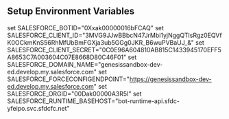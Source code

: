 ## Setup Environment Variables
set SALESFORCE_BOTID="0Xxak00000016bFCAQ"
set SALESFORCE_CLIENT_ID="3MVG9JJwBBbcN47JrMbi1yjNggQTIsRgz0EQVfK0OCkmKnS56RhMfUbBmFGXja3ub5GGg0JKR_B6wuPVBaUJ_&"
set SALESFORCE_CLIENT_SECRET="0C0E96A604810AB815C1433945170EFF5A8653C7A003604C07E8668D80C46F01"
set SALESFORCE_DOMAIN_NAME="genesissandbox-dev-ed.develop.my.salesforce.com"
set SALESFORCE_FORCECONFIGENDPOINT="https://genesissandbox-dev-ed.develop.my.salesforce.com"
set SALESFORCE_ORGID="00Dak00000A3R5I"
set SALESFORCE_RUNTIME_BASEHOST="bot-runtime-api.sfdc-yfeipo.svc.sfdcfc.net"